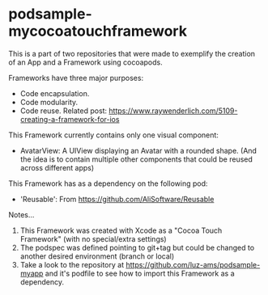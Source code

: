 # podsample-mycocoatouchframework

This is a part of two repositories that were made to exemplify the creation of an App and a Framework using cocoapods. 

Frameworks have three major purposes:
- Code encapsulation.
- Code modularity.
- Code reuse.
Related post: https://www.raywenderlich.com/5109-creating-a-framework-for-ios

This Framework currently contains only one visual component:
- AvatarView: A UIView displaying an Avatar with a rounded shape.
(And the idea is to contain multiple other components that could be reused across different apps)

This Framework has as a dependency on the following pod:
- 'Reusable': From https://github.com/AliSoftware/Reusable

Notes...
1) This Framework was created with Xcode as a "Cocoa Touch Framework" (with no special/extra settings)
2) The podspec was defined pointing to git+tag but could be changed to another desired environment (branch or local)
3) Take a look to the repository at https://github.com/luz-ams/podsample-myapp and it's podfile to see how to import this Framework as a dependency.
